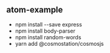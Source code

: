 ## atom-example
* npm install --save express
* npm install body-parser
* npm install random-words
* yarn add @cosmostation/cosmosjs